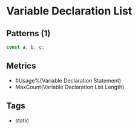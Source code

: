 # Variable Declaration List

## Patterns (1)

```js
const a, b, c;
```

## Metrics

* #Usage%(Variable Declaration Statement)
* MaxCount(Variable Declaration List Length)

## Tags

* static
